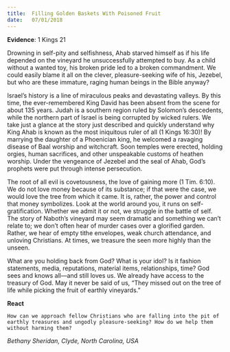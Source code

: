 ```yaml
---
title:  Filling Golden Baskets With Poisoned Fruit
date:   07/01/2018
---
```


**Evidence**: 1 Kings 21

Drowning in self-pity and selfishness, Ahab starved himself as if his life depended on the vineyard he unsuccessfully attempted to buy. As a child without a wanted toy, his broken pride led to a broken commandment. We could easily blame it all on the clever, pleasure-seeking wife of his, Jezebel, but who are these immature, raging human beings in the Bible anyway?

Israel’s history is a line of miraculous peaks and devastating valleys. By this time, the ever-remembered King David has been absent from the scene for about 135 years. Judah is a southern region ruled by Solomon’s descedents, while the northern part of Israel is being corrupted by wicked rulers. We take just a glance at the story just described and quickly understand why King Ahab is known as the most iniquitous ruler of all (1 Kings 16:30)! By marrying the daughter of a Phoenician king, he welcomed a ravaging disease of Baal worship and witchcraft. Soon temples were erected, holding orgies, human sacrifices, and other unspeakable customs of heathen worship. Under the vengeance of Jezebel and the seal of Ahab, God’s prophets were put through intense persecution.

The root of all evil is covetousness, the love of gaining more (1 Tim. 6:10). We do not love money because of its substance; if that were the case, we would love the tree from which it came. It is, rather, the power and control that money symbolizes. Look at the world around you, it runs on self-gratification. Whether we admit it or not, we struggle in the battle of self. The story of Naboth’s vineyard may seem dramatic and something we can’t relate to; we don’t often hear of murder cases over a glorified garden. Rather, we hear of empty tithe envelopes, weak church attendance, and unloving Christians. At times, we treasure the seen more highly than the unseen.

What are you holding back from God? What is your idol? Is it fashion statements, media, reputations, material items, relationships, time? God sees and knows all—and still loves us. We already have access to the treasury of God. May it never be said of us, “They missed out on the tree of life while picking the fruit of earthly vineyards.”

**React**

`How can we approach fellow Christians who are falling into the pit of earthly treasures and ungodly pleasure-seeking? How do we help them without harming them?`

_Bethany Sheridan, Clyde, North Carolina, USA_